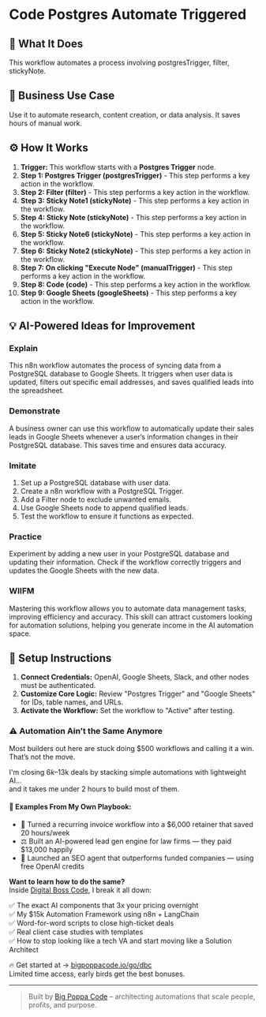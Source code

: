 # Code Postgres Automate Triggered

## 🚀 What It Does
This workflow automates a process involving postgresTrigger, filter, stickyNote.

## 💼 Business Use Case
Use it to automate research, content creation, or data analysis. It saves hours of manual work.

## ⚙️ How It Works
1.  **Trigger:** This workflow starts with a **Postgres Trigger** node.
2. **Step 1: Postgres Trigger (postgresTrigger)** - This step performs a key action in the workflow.
3. **Step 2: Filter (filter)** - This step performs a key action in the workflow.
4. **Step 3: Sticky Note1 (stickyNote)** - This step performs a key action in the workflow.
5. **Step 4: Sticky Note (stickyNote)** - This step performs a key action in the workflow.
6. **Step 5: Sticky Note6 (stickyNote)** - This step performs a key action in the workflow.
7. **Step 6: Sticky Note2 (stickyNote)** - This step performs a key action in the workflow.
8. **Step 7: On clicking "Execute Node" (manualTrigger)** - This step performs a key action in the workflow.
9. **Step 8: Code (code)** - This step performs a key action in the workflow.
10. **Step 9: Google Sheets (googleSheets)** - This step performs a key action in the workflow.

## 💡 AI-Powered Ideas for Improvement
### Explain
This n8n workflow automates the process of syncing data from a PostgreSQL database to Google Sheets. It triggers when user data is updated, filters out specific email addresses, and saves qualified leads into the spreadsheet.

### Demonstrate
A business owner can use this workflow to automatically update their sales leads in Google Sheets whenever a user’s information changes in their PostgreSQL database. This saves time and ensures data accuracy.

### Imitate
1. Set up a PostgreSQL database with user data.
2. Create a n8n workflow with a PostgreSQL Trigger.
3. Add a Filter node to exclude unwanted emails.
4. Use Google Sheets node to append qualified leads.
5. Test the workflow to ensure it functions as expected.

### Practice
Experiment by adding a new user in your PostgreSQL database and updating their information. Check if the workflow correctly triggers and updates the Google Sheets with the new data.

### WIIFM
Mastering this workflow allows you to automate data management tasks, improving efficiency and accuracy. This skill can attract customers looking for automation solutions, helping you generate income in the AI automation space.

## 🔧 Setup Instructions
1. **Connect Credentials:** OpenAI, Google Sheets, Slack, and other nodes must be authenticated.
2. **Customize Core Logic:** Review "Postgres Trigger" and "Google Sheets" for IDs, table names, and URLs.
3. **Activate the Workflow:** Set the workflow to "Active" after testing.

### ⚠️ Automation Ain’t the Same Anymore

Most builders out here are stuck doing $500 workflows and calling it a win.  
That’s not the move.  

I'm closing $6k–$13k deals by stacking simple automations with lightweight AI...  
and it takes me under 2 hours to build most of them.

#### 🧠 Examples From My Own Playbook:
- 🔁 Turned a recurring invoice workflow into a $6,000 retainer that saved 20 hours/week  
- ⚖️ Built an AI-powered lead gen engine for law firms — they paid $13,000 happily  
- 🚀 Launched an SEO agent that outperforms funded companies — using free OpenAI credits  

**Want to learn how to do the same?**  
Inside [Digital Boss Code](https://bigpoppacode.io/go/dbc), I break it all down:

✅ The exact AI components that 3x your pricing overnight  
✅ My $15k Automation Framework using n8n + LangChain  
✅ Word-for-word scripts to close high-ticket deals  
✅ Real client case studies with templates  
✅ How to stop looking like a tech VA and start moving like a Solution Architect  

🔥 Get started at → [bigpoppacode.io/go/dbc](https://bigpoppacode.io/go/dbc)  
Limited time access, early birds get the best bonuses.

---
> Built by [Big Poppa Code](https://bigpoppacode.io) – architecting automations that scale people, profits, and purpose.
